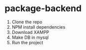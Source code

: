 # package-backend
1. Clone the repo
2. NPM install dependencies
3. Download XAMPP
4. Make DB in mysql
5. Run the project
